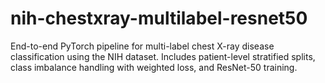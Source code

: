 # nih-chestxray-multilabel-resnet50
End-to-end PyTorch pipeline for multi-label chest X-ray disease classification using the NIH dataset. Includes patient-level stratified splits, class imbalance handling with weighted loss, and ResNet-50 training.
